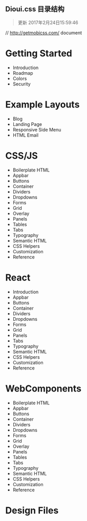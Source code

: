 ## Dioui.css 目录结构 <br/>
> 更新 2017年2月24日15:59:46

// http://getmobicss.com/  document

# Getting Started
- Introduction
- Roadmap
- Colors
- Security

# Example Layouts
- Blog
- Landing Page
- Responsive Side Menu
- HTML Email

# CSS/JS
- Boilerplate HTML
- Appbar
- Buttons
- Container
- Dividers
- Dropdowns
- Forms
- Grid
- Overlay
- Panels
- Tables  
- Tabs       
- Typography  
- Semantic HTML
- CSS Helpers       
- Customization
- Reference

# React
- Introduction
- Appbar   
- Buttons   
- Container
- Dividers
- Dropdowns
- Forms
- Grid
- Panels
- Tabs       
- Typography  
- Semantic HTML
- CSS Helpers       
- Customization
- Reference



# WebComponents
- Boilerplate HTML
- Appbar
- Buttons
- Container
- Dividers
- Dropdowns
- Forms
- Grid
- Overlay
- Panels
- Tables  
- Tabs       
- Typography  
- Semantic HTML
- CSS Helpers       
- Customization
- Reference


# Design Files
